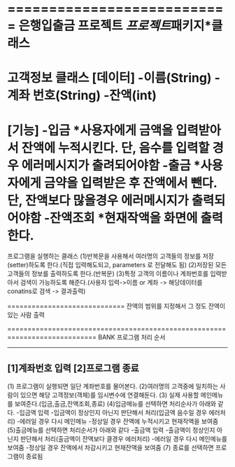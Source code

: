 ===========================
은행입출금 프로젝트
*프로젝트*패키지*클래스
==========================
고객정보 클래스
[데이터]
-이름(String)
-계좌 번호(String)
-잔액(int)
=========================
[기능]
-입금
*사용자에게 금액을 입력받아서 잔액에 누적시킨다. 단, 음수를 입력할 경우 에러메시지가 출려되어야함
-출금
*사용자에게 금약을 입력받은 후 잔액에서 뺀다. 단, 잔액보다 많을경우 에러메시지가 출력되어야함
-잔액조회
*현재작액을 화면에 출력한다.
==========================
프로그램을 실행하는 클래스
(1)반복문을 사용해서 여러명의 고객들의 정보를 저장(setter)하도록 한다.(직접 입력해도되고, parameters 로 전달해도 됨)
(2)저장된 모든 고객들의 정보를 출력하도록 한다.(반복문)
(3)특정 고객의 이름이나 계좌번호를 입력받아서 검색이 가능하도록 해준다.(사용자 입력->이름 or 계좌 -> 해당데이터를 conatins로 검색 -> 결과출력)

=============================
잔액의 범위를 지정해서 그 정도 잔액이 있는 사람 출력


============================================================================
BANK 프로그램 처리 순서

------------------------
[1]계좌번호 입력
[2]프로그램 종료
-------------------------
(1) 프로그램이 실행되면 일단 계좌번호를 물어본다.
(2)여러명의 고객중에 일치하는 사람이 있으면 해당 고객정보(객체)를 임시변수에 연결해둔다.
(3) 실제 사용할 메인메뉴를 보여준다.(입금,출금,잔액조회,종료)
(4)입금메뉴를 선택하면 처리순사가 아래와 같다.
-입금액 입력
-입금액이 정상인지 아닌지 판단해서 처리(입금액 음수일 경우 에러처리)
-에러일 경우 다시 메인메뉴
-정상일 경우 잔액에 누적시키고 현재작액을 보여줌
(5)출금메뉴를 선택하면 처리순서가 아래와 같다
-출금액 입력
-출금액이 정상인지 아닌지 판단해서 처리(출금액이 잔액보다 클경우 에러처리)
-에러일 경우 다시 메인메뉴를 보여줌
-정상일 경우 잔액에서 차감시키고 현재잔액을 보여줌
(7) 종료를 선택하면 프로그램이 종료됨